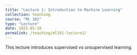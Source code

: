 ```yaml
---
title: "Lecture 1: Introduction to Machine Learning"
collection: teaching
course: "ML 101"
type: "Lecture"
date: 2025-05-10
permalink: /teaching/ml101-lecture1/
---
```


This lecture introduces supervised vs unsupervised learning.
